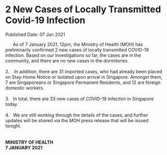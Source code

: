 <html>
    <meta http-equiv="Content-Type" content="text/html; charset=utf-8"/>
    <meta charset="utf-8"/>
    <title>2 New Cases of Locally Transmitted Covid-19 Infection</title>
    <body><h1>2 New Cases of Locally Transmitted Covid-19 Infection</h1>
    <p>Published Date: 07 Jan 2021</p> &nbsp; &nbsp; &nbsp; As of 7 January 2021, 12pm, the Ministry of Health (MOH) has preliminarily confirmed 2 new cases of locally transmitted COVID-19 infection. Based on our investigations so far, the cases are in the community, and there are no new cases in the dormitories.&nbsp;&nbsp;<br><br>2.&nbsp; &nbsp; In addition, there are 31 imported cases, who had already been placed on Stay-Home Notice or isolated upon arrival in Singapore. Amongst them, 7 are Singaporeans or Singapore Permanent Residents, and 12 are foreign domestic workers.&nbsp;<br><br>3.&nbsp; &nbsp;In total, there are 33 new cases of COVID-19 infection in Singapore today.&nbsp;<br><br>4.&nbsp; &nbsp;We are still working through the details of the cases, and further updates will be shared via the MOH press release that will be issued tonight.&nbsp;<br><br><br><strong>MINISTRY OF HEALTH<br>7 JANUARY 2021</strong><br><div><br></div></body>
</html>